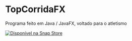 # TopCorridaFX
Programa feito em Java / JavaFX, voltado para o atletismo

[![Disponível na Snap Store](https://snapcraft.io/static/images/badges/pt/snap-store-white.svg)](https://snapcraft.io/topcorridafx)
